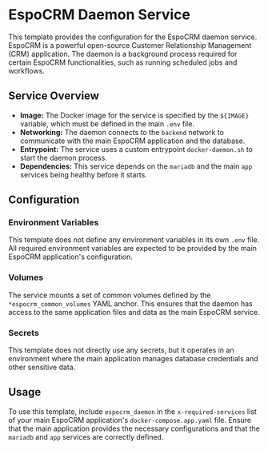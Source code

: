 # EspoCRM Daemon Service

This template provides the configuration for the EspoCRM daemon service. EspoCRM is a powerful open-source Customer Relationship Management (CRM) application. The daemon is a background process required for certain EspoCRM functionalities, such as running scheduled jobs and workflows.

## Service Overview

- **Image:** The Docker image for the service is specified by the `${IMAGE}` variable, which must be defined in the main `.env` file.
- **Networking:** The daemon connects to the `backend` network to communicate with the main EspoCRM application and the database.
- **Entrypoint:** The service uses a custom entrypoint `docker-daemon.sh` to start the daemon process.
- **Dependencies:** This service depends on the `mariadb` and the main `app` services being healthy before it starts.

## Configuration

### Environment Variables

This template does not define any environment variables in its own `.env` file. All required environment variables are expected to be provided by the main EspoCRM application's configuration.

### Volumes

The service mounts a set of common volumes defined by the `*espocrm_common_volumes` YAML anchor. This ensures that the daemon has access to the same application files and data as the main EspoCRM service.

### Secrets

This template does not directly use any secrets, but it operates in an environment where the main application manages database credentials and other sensitive data.

## Usage

To use this template, include `espocrm_daemon` in the `x-required-services` list of your main EspoCRM application's `docker-compose.app.yaml` file. Ensure that the main application provides the necessary configurations and that the `mariadb` and `app` services are correctly defined.
